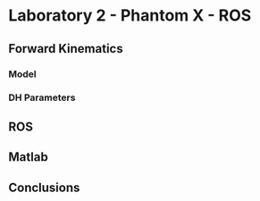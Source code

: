 # Laboratory 2 - Phantom X - ROS

## Forward Kinematics

### Model
### DH Parameters

## ROS

## Matlab

## Conclusions
